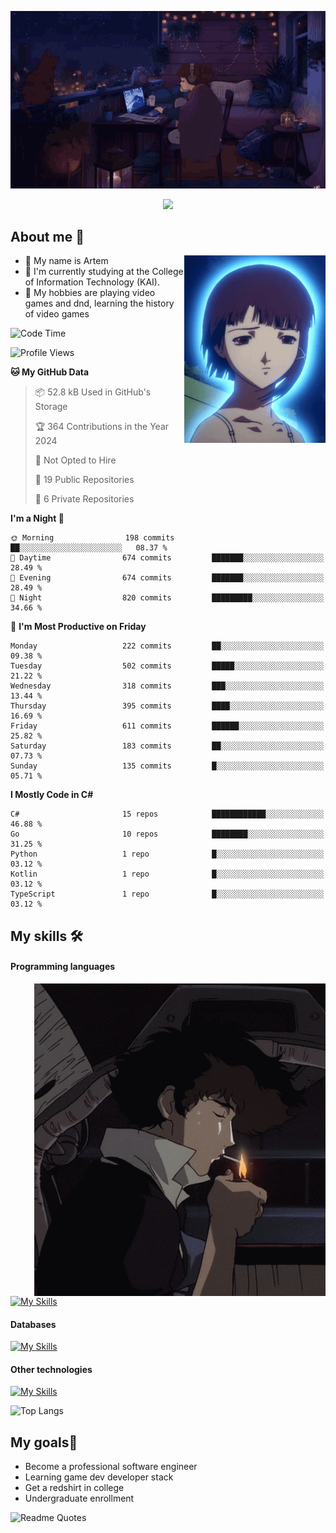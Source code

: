 <div align="center">
  <p>
    <img src="assets/lo-fi.gif">
  </p>
  <p>
    <img src="https://readme-typing-svg.herokuapp.com?color=%2336BCF7&lines=Welcome-to-my-profile&center=true&width=380&height=50&duration=4000&pause=1000">
  </p>
</div>

<div>
  <h2>About me 🚀</h2>
   <div align="center">
    <img src="assets/lain2.gif" align="right" height="300px">
  </div>
  <ul>
    <li>👨 My name is Artem</li>
    <li>🌱 I'm currently studying at the College of Information Technology (KAI).</li>
    <li>👾 My hobbies are playing video games and dnd, learning the history of video games </li>
  </ul>
</div>


<!--START_SECTION:waka-->
![Code Time](http://img.shields.io/badge/Code%20Time-192%20hrs%2024%20mins-blue)

![Profile Views](http://img.shields.io/badge/Profile%20Views-2-blue)

**🐱 My GitHub Data** 

> 📦 52.8 kB Used in GitHub's Storage 
 > 
> 🏆 364 Contributions in the Year 2024
 > 
> 🚫 Not Opted to Hire
 > 
> 📜 19 Public Repositories 
 > 
> 🔑 6 Private Repositories 
 > 
**I'm a Night 🦉** 

```text
🌞 Morning                198 commits         ██░░░░░░░░░░░░░░░░░░░░░░░   08.37 % 
🌆 Daytime                674 commits         ███████░░░░░░░░░░░░░░░░░░   28.49 % 
🌃 Evening                674 commits         ███████░░░░░░░░░░░░░░░░░░   28.49 % 
🌙 Night                  820 commits         █████████░░░░░░░░░░░░░░░░   34.66 % 
```
📅 **I'm Most Productive on Friday** 

```text
Monday                   222 commits         ██░░░░░░░░░░░░░░░░░░░░░░░   09.38 % 
Tuesday                  502 commits         █████░░░░░░░░░░░░░░░░░░░░   21.22 % 
Wednesday                318 commits         ███░░░░░░░░░░░░░░░░░░░░░░   13.44 % 
Thursday                 395 commits         ████░░░░░░░░░░░░░░░░░░░░░   16.69 % 
Friday                   611 commits         ██████░░░░░░░░░░░░░░░░░░░   25.82 % 
Saturday                 183 commits         ██░░░░░░░░░░░░░░░░░░░░░░░   07.73 % 
Sunday                   135 commits         █░░░░░░░░░░░░░░░░░░░░░░░░   05.71 % 
```


**I Mostly Code in C#** 

```text
C#                       15 repos            ████████████░░░░░░░░░░░░░   46.88 % 
Go                       10 repos            ████████░░░░░░░░░░░░░░░░░   31.25 % 
Python                   1 repo              █░░░░░░░░░░░░░░░░░░░░░░░░   03.12 % 
Kotlin                   1 repo              █░░░░░░░░░░░░░░░░░░░░░░░░   03.12 % 
TypeScript               1 repo              █░░░░░░░░░░░░░░░░░░░░░░░░   03.12 % 
```




<!--END_SECTION:waka-->

## My skills 🛠️
#### Programming languages
<div align="center">
  <img src="assets/bebop_smoke.gif" align="right" height="500px">
</div>


[![My Skills](https://skillicons.dev/icons?i=go,cs,python)](https://skillicons.dev)
#### Databases
[![My Skills](https://skillicons.dev/icons?i=mysql,mongodb,postgres)](https://skillicons.dev)
#### Other technologies
[![My Skills](https://skillicons.dev/icons?i=unity,docker,git,wasm,githubactions,kafka)](https://skillicons.dev)

![Top Langs](https://github-readme-stats.vercel.app/api/top-langs/?username=nifle3&layout=compact&theme=nord)


## My goals🚀
- Become a professional software engineer
- Learning game dev developer stack
- Get a redshirt in college
- Undergraduate enrollment

![Readme Quotes](https://quotes-github-readme.vercel.app/api?type=horizontal&theme=nord) 

